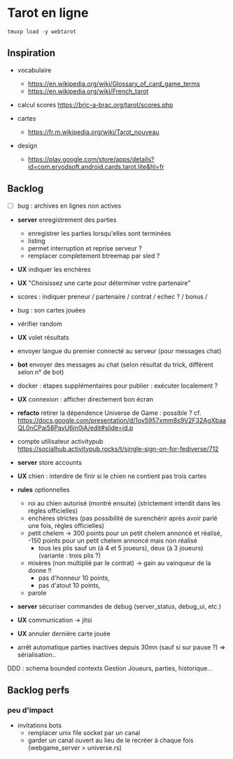 Tarot en ligne
==============

`tmuxp load -y webtarot`

## Inspiration

* vocabulaire
  * https://en.wikipedia.org/wiki/Glossary_of_card_game_terms
  * https://en.wikipedia.org/wiki/French_tarot

* calcul scores https://bric-a-brac.org/tarot/scores.php

* cartes
  - https://fr.m.wikipedia.org/wiki/Tarot_nouveau

* design
  * https://play.google.com/store/apps/details?id=com.eryodsoft.android.cards.tarot.lite&hl=fr

## Backlog

- [ ] bug : archives en lignes non actives
- **server** enregistrement des parties
  - enregistrer les parties lorsqu'elles sont terminées 
  - listing
  - permet interruption et reprise serveur ?
  - remplacer completement btreemap par sled ?

- **UX** indiquer les enchères
- **UX** "Choisissez une carte pour déterminer votre partenaire"
- scores : indiquer preneur /  partenaire / contrat / echec ? / bonus /

- bug : son cartes jouées

- vérifier random
- **UX** volet résultats
- envoyer langue du premier connecté au serveur (pour messages chat)
- **bot** envoyer des messages au chat (selon résultat du trick, différent selon n° de bot) 
- docker : étapes supplémentaires pour publier : exécuter localement ?
- **UX** connexion : afficher directement bon écran
- **refacto** retirer la dépendence Universe de Game : possible ? cf. https://docs.google.com/presentation/d/1ov5957xmm8s9V2F32AgXbaaQL0nCPai58PavU6jn0jA/edit#slide=id.p 
- compte utilisateur activitypub https://socialhub.activitypub.rocks/t/single-sign-on-for-fediverse/712
- **server** store accounts
- **UX** chien : interdire de finir si le chien ne contient pas trois cartes
- **rules** optionnelles
  - roi au chien autorisé (montré ensuite) (strictement interdit dans les règles officielles)
  - enchères strictes (pas possibilité de surenchérir après avoir parlé une fois, règles officielles)
  - petit chelem 
    -> 300 points pour un petit chelem annoncé et réalisé, -150 points pour un petit chelem annoncé mais non réalisé
    - tous les plis sauf un (à 4 et 5 joueurs), deux (à 3 joueurs) (variante : trois plis ?)
  - misères (non multiplié par le contrat) -> gain au vainqueur de la donne !!
    - pas d'honneur 10 points,
    - pas d'atout 10 points, 
  - parole
- **server** sécuriser commandes de debug (server_status, debug_ui, etc.)
- **UX** communication -> jitsi
- **UX** annuler dernière carte jouée
- arrêt automatique parties inactives depuis 30mn (sauf si sur pause ?) => sérialisation..

DDD : schema bounded contexts
Gestion Joueurs, parties, historique...

## Backlog perfs

### peu d'impact

- invitations bots 
  - remplacer unix file socket par un canal
  - garder un canal ouvert au lieu de le recréer à chaque fois (webgame_server > universe.rs)


